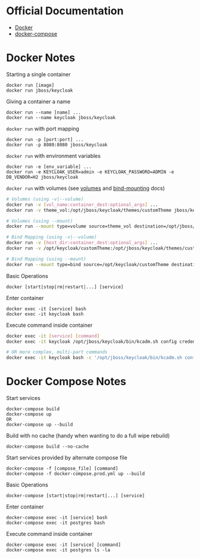 # Official Documentation
- [Docker](https://docs.docker.com/)
- [docker-compose](https://docs.docker.com/compose/)

# Docker Notes
Starting a single container
```
docker run [image]
docker run jboss/keycloak
```

Giving a container a name
```
docker run --name [name] ...
docker run --name keycloak jboss/keycloak
```

`docker run` with port mapping
```
docker run -p [port:port] ...
docker run -p 8080:8080 jboss/keycloak
```

`docker run` with environment variables
```
docker run -e [env_variable] ...
docker run -e KEYCLOAK_USER=admin -e KEYCLOAK_PASSWORD=ADMIN -e DB_VENDOR=H2 jboss/keycloak
```

`docker run` with volumes (see [volumes](https://docs.docker.com/storage/volumes/) and [bind-mounting](https://docs.docker.com/storage/bind-mounts/) docs)
```bash
# Volumes (using -v|--volume)
docker run -v [vol_name:container_dest:optional_args] ...
docker run -v theme_vol:/opt/jboss/keycloak/themes/customTheme jboss/keycloak

# Volumes (using --mount)
docker run --mount type=volume source=theme_vol destination=/opt/jboss/keycloak/themes/customTheme

# Bind Mapping (using -v|--volume)
docker run -v [host_dir:container_dest:optional_args] ...
docker run -v /opt/keycloak/customTheme:/opt/jboss/keycloak/themes/customTheme jboss/keycloak

# Bind Mapping (using --mount)
docker run --mount type=bind source=/opt/keycloak/customTheme destination=/opt/jboss/keycloak/themes/customTheme jboss/keycloak
```

Basic Operations
```
docker [start|stop|rm|restart|...] [service]
```

Enter container
```
docker exec -it [service] bash
docker exec -it keycloak bash
```

Execute command inside container
```bash
docker exec -it [service] [command]
docker exec -it keycloak /opt/jboss/keycloak/bin/kcadm.sh config credentials --server http://localhost:8080/auth --realm master --user admin --password admin

# OR more complex, multi-part commands
docker exec -it keycloak bash -c '/opt/jboss/keycloak/bin/kcadm.sh config credentials --server http://localhost:8080/auth --realm master --user admin --password admin && /opt/jboss/keycloak/bin/kcadm.sh update realms/master -s sslRequired=NONE'
```

# Docker Compose Notes
Start services 
```
docker-compose build
docker-compose up
OR
docker-compose up --build
```

Build with no cache (handy when wanting to do a full wipe rebuild)
```
docker-compose build --no-cache
```

Start services provided by alternate compose file
```
docker-compose -f [compose_file] [command]
docker-compose -f docker-compose.prod.yml up --build
```

Basic Operations
```
docker-compose [start|stop|rm|restart|...] [service]
```

Enter container
```
docker-compose exec -it [service] bash
docker-compose exec -it postgres bash
```

Execute command inside container
```
docker-compose exec -it [service] [command]
docker-compose exec -it postgres ls -la
```

